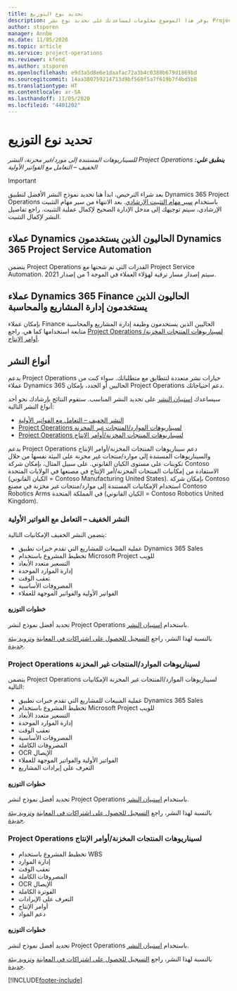 ```yaml
---
title: تحديد نوع التوزيع
description: يوفر هذا الموضوع معلومات لمساعدتك على تحديد نوع نشر Project Operations الصحيح لشركتك.
author: stsporen
manager: Annbe
ms.date: 11/05/2020
ms.topic: article
ms.service: project-operations
ms.reviewer: kfend
ms.author: stsporen
ms.openlocfilehash: e9d3a5d8e6e1daafac72a3b4c0380b679d1869bd
ms.sourcegitcommit: 14aa380759214713d9bf560f5a7f619b7f4bd5b8
ms.translationtype: HT
ms.contentlocale: ar-SA
ms.lasthandoff: 11/05/2020
ms.locfileid: "4401202"
---
```

# <a name="determine-your-deployment-type"></a>تحديد نوع التوزيع

_**ينطبق علي:** ‏‫Project Operations للسيناريوهات المستندة إلى مورد/غير مخزنة‬، ‏‫النشر الخفيف – التعامل مع الفواتير الأولية‬_

> [!IMPORTANT]
> بعد شراء الترخيص، ابدأ هنا تحديد نموذج النشر الأفضل لتطبيق Dynamics 365 Project Operations باستخدام [سير مهام التثبيت الإرشادي](https://aka.ms/provisionprojectoperations).
> بعد الانتهاء من سير مهام التثبيت الإرشادي، سيتم توجيهك إلى مدخل الإدارة الصحيح لإكمال عملية التثبيت. راجع تفاصيل النشر لإكمال التثبيت.


## <a name="existing-customers-of-dynamics-using-dynamics-365-project-service-automation"></a>عملاء Dynamics الحاليون الذين يستخدمون Dynamics 365 Project Service Automation
يتضمن Project Operations القدرات التي تم شحنها مع Project Service Automation. سيتم إصدار مسار ترقية لهؤلاء العملاء في الموجة 1 من إصدار 2021.

## <a name="existing-customers-of-dynamics-365-finance-using-project-management-and-accounting"></a>عملاء Dynamics 365 Finance الحاليون الذين يستخدمون إدارة المشاريع والمحاسبة 

بإمكان عملاء Finance الحاليين الذين يستخدمون وظيفة إدارة المشاريع والمحاسبة متابعة استخدامها كما هي. راجع [Project Operations لسيناريوهات المنتجات المخزنة/أوامر الإنتاج](#pma).


## <a name="deployment-types"></a>أنواع النشر
يدعم Project Operations خيارات نشر متعددة لتتطابق مع متطلباتك. سواء كنت من عملاء Dynamics 365 الحاليين أو الجدد، بإمكان Project Operations دعم احتياجاتك.

سيساعدك [استبيان النشر](https://aka.ms/provisionprojectoperations) على تحديد النشر المناسب. ستقوم النتائج بإرشادك نحو أحد أنواع النشر التالية:

- [النشر الخفيف – التعامل مع الفواتير الأولية](#lite)
- [Project Operations لسيناريوهات الموارد/المنتجات غير المخزنة](#integrated)
- [Project Operations لسيناريوهات المنتجات المخزنة/أوامر الإنتاج](#pma)

يدعم Project Operations دعم سيناريوهات المنتجات المخزنة/أوامر الإنتاج‬ والسيناريوهات المستندة إلى موارد/منتجات غير مخزنة‬ على البيئة نفسها من خلال تكوينات على مستوى الكيان القانوني. على سبيل المثال، بإمكان شركة Contoso الاستفادة من إمكانيات المنتجات المخزنة/أمر الإنتاج في مصنعها في الولايات المتحدة (الكيان القانوني = Contoso Manufacturing United States). بإمكان شركة Contoso استخدام الإمكانيات المستندة إلى موارد/منتجات غير مخزنة‬ في مصنع Contoso Robotics Arms في المملكة المتحدة (الكيان القانوني = Contoso Robotics United Kingdom).‬

### <a name="lite-deployment---deal-to-proforma-invoicing"></a><a  name="lite"></a>النشر الخفيف – التعامل مع الفواتير الأولية

يتضمن النشر الخفيف الإمكانيات التالية:

- عملية المبيعات للمشاريع التي تقدم خبرات تطبيق Dynamics 365 Sales
- تخطيط المشروع باستخدام Microsoft Project للويب
- التسعير متعدد الأبعاد
- إدارة الموارد الموحدة
- تعقب الوقت
- المصروفات الأساسية
- الفواتير الأولية والفواتير الموجهة للعملاء 

#### <a name="deployment-steps"></a>خطوات التوزيع
تحديد أفضل نموذج لنشر Project Operations باستخدام [استبيان النشر](https://aka.ms/provisionprojectoperations).

بالنسبة لهذا النشر، راجع [التسجيل للحصول على اشتراكات في المعاينة](lite-preview-subscription-sign-up.md) و[تزويد بيئة جديدة](lite-deployment.md). 


### <a name="project-operations-for-resourcenon-stocked-scenarios"></a><a name="integrated"></a>Project Operations لسيناريوهات الموارد/المنتجات غير المخزنة
يتضمن Project Operations لسيناريوهات الموارد/المنتجات غير المخزنة‬ الإمكانيات التالية:
 
- عملية المبيعات للمشاريع التي تقدم خبرات تطبيق Dynamics 365 Sales
- تخطيط المشروع باستخدام Microsoft Project للويب
- التسعير متعدد الأبعاد
- إدارة الموارد الموحدة
- تعقب الوقت
- المصروفات الأساسية
- المصروفات الكاملة
- OCR الإيصال
- الفواتير الأولية والفواتير الموجهة للعملاء 
- التعرف على إيرادات المشاريع

#### <a name="deployment-steps"></a>خطوات التوزيع
تحديد أفضل نموذج لنشر Project Operations باستخدام [استبيان النشر](https://aka.ms/provisionprojectoperations).

بالنسبة لهذا النشر، راجع [التسجيل للحصول على اشتراكات في المعاينة](resource-sign-up-preview-subscription.md) و[تزويد بيئة جديدة](resource-provision-new-environment.md). 


### <a name="project-operations-for-stockedproduction-order-scenarios"></a><a name="pma"></a>Project Operations لسيناريوهات المنتجات المخزنة/أوامر الإنتاج

- تخطيط المشروع باستخدام WBS
- إدارة الموارد
- تعقب الوقت
- المصروفات الكاملة
- OCR الإيصال
- الفوترة الكاملة
- التعرف على الإيرادات
- أوامر الإنتاج
- دعم المواد

#### <a name="deployment-steps"></a>خطوات التوزيع
تحديد أفضل نموذج لنشر Project Operations باستخدام [استبيان النشر](https://aka.ms/provisionprojectoperations).

بالنسبة لهذا النشر، راجع [التسجيل للحصول على اشتراكات في المعاينة](https://docs.microsoft.com/dynamics365/fin-ops-core/dev-itpro/dev-tools/sign-up-preview-subscription?toc=/dynamics365/finance/toc.json) و[تزويد بيئة جديدة](https://docs.microsoft.com/dynamics365/fin-ops-core/dev-itpro/deployment/deploy-demo-environment?toc=/dynamics365/finance/toc.json). 



[!INCLUDE[footer-include](../includes/footer-banner.md)]